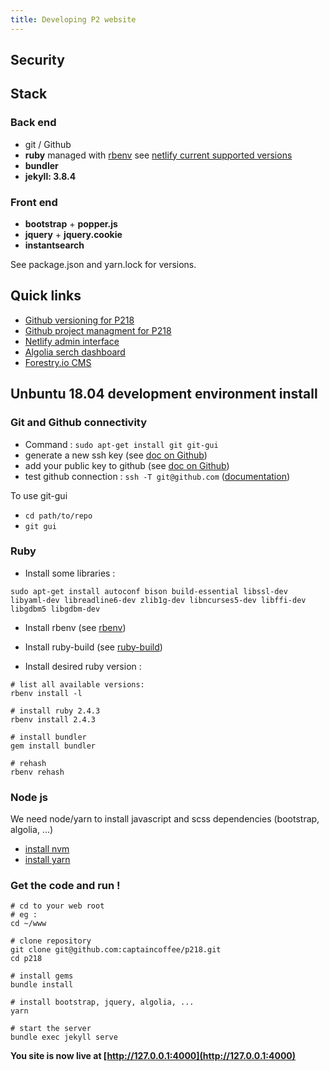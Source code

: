 ```yaml
---
title: Developing P2 website
---
```



## Security


## Stack

### Back end
 - git / Github
 - **ruby** managed with [rbenv](https://github.com/rbenv/rbenv)
   see [netlify current supported versions](https://www.netlify.com/docs/#ruby)
 - **bundler**
 - **jekyll: 3.8.4**

### Front end
 - **bootstrap** + **popper.js**
 - **jquery** + **jquery.cookie**
 - **instantsearch**

See package.json and yarn.lock for versions.


## Quick links

 - [Github versioning for P218](https://github.com/captaincoffee/p218)
 - [Github project managment for P218](https://github.com/captaincoffee/p218/projects/1)
 - [Netlify admin interface](https://app.netlify.com/sites/sad-goldberg-49fc15/overview)
 - [Algolia serch dashboard](https://www.algolia.com/apps/K3NGJZEZ95/dashboard)
 - [Forestry.io CMS](https://app.forestry.io/dashboard/)

## Unbuntu 18.04 development environment install

### Git and Github connectivity

 - Command : `sudo apt-get install git git-gui`
 - generate a new ssh key (see [doc on Github](https://help.github.com/articles/generating-a-new-ssh-key-and-adding-it-to-the-ssh-agent/))
 - add your public key to github (see [doc on Github](https://help.github.com/articles/adding-a-new-ssh-key-to-your-github-account/))
 - test github connection : `ssh -T git@github.com` ([documentation](https://help.github.com/articles/testing-your-ssh-connection/))

To use git-gui
 - `cd path/to/repo`
 - `git gui`

### Ruby

 - Install some libraries :

`sudo apt-get install autoconf bison build-essential libssl-dev libyaml-dev libreadline6-dev zlib1g-dev libncurses5-dev libffi-dev libgdbm5 libgdbm-dev`

 - Install rbenv (see [rbenv](https://github.com/rbenv/rbenv#installation))

 - Install ruby-build (see [ruby-build](https://github.com/rbenv/ruby-build#readme))

 - Install desired ruby version :

```
# list all available versions:
rbenv install -l

# install ruby 2.4.3
rbenv install 2.4.3

# install bundler
gem install bundler

# rehash
rbenv rehash
```

### Node js

We need node/yarn to install javascript and scss dependencies (bootstrap, algolia, ...)

 - [install nvm](https://github.com/creationix/nvm#installation)
 - [install yarn](https://yarnpkg.com/lang/en/docs/install/#debian-stable)

### Get the code and run !

    # cd to your web root
    # eg :
    cd ~/www

    # clone repository
    git clone git@github.com:captaincoffee/p218.git
    cd p218

    # install gems
    bundle install

    # install bootstrap, jquery, algolia, ...
    yarn

    # start the server
    bundle exec jekyll serve


**You site is now live at [http://127.0.0.1:4000](http://127.0.0.1:4000)**
